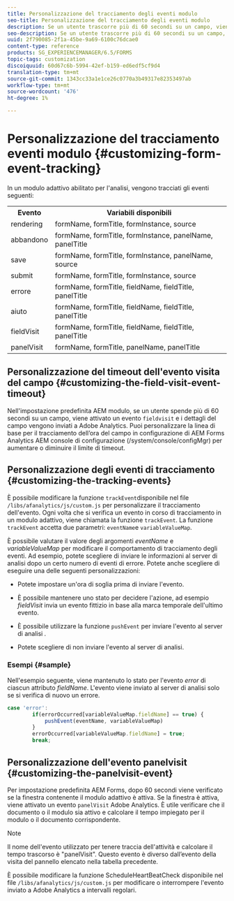 ```yaml
---
title: Personalizzazione del tracciamento degli eventi modulo
seo-title: Personalizzazione del tracciamento degli eventi modulo
description: Se un utente trascorre più di 60 secondi su un campo, viene attivato un evento field visit e i dettagli del campo vengono inviati a  Adobe SiteCatalyst.
seo-description: Se un utente trascorre più di 60 secondi su un campo, viene attivato un evento field visit e i dettagli del campo vengono inviati a  Adobe SiteCatalyst.
uuid: 2f790085-2f1a-45be-9a69-6100c76dcae0
content-type: reference
products: SG_EXPERIENCEMANAGER/6.5/FORMS
topic-tags: customization
discoiquuid: 60d67c6b-5994-42ef-b159-ed6edf5cf9d4
translation-type: tm+mt
source-git-commit: 1343cc33a1e1ce26c0770a3b49317e82353497ab
workflow-type: tm+mt
source-wordcount: '476'
ht-degree: 1%

---
```



# Personalizzazione del tracciamento eventi modulo {#customizing-form-event-tracking}

In un modulo adattivo abilitato per l&#39;analisi, vengono tracciati gli eventi seguenti:

<table>
 <tbody>
  <tr>
   <th>Evento</th>
   <th>Variabili disponibili</th>
  </tr>
  <tr>
   <td>rendering</td>
   <td>formName, formTitle, formInstance, source</td>
  </tr>
  <tr>
   <td>abbandono</td>
   <td>formName, formTitle, formInstance, panelName, panelTitle</td>
  </tr>
  <tr>
   <td>save</td>
   <td>formName, formTitle, formInstance, panelName, source</td>
  </tr>
  <tr>
   <td>submit</td>
   <td>formName, formTitle, formInstance, source</td>
  </tr>
  <tr>
   <td>errore</td>
   <td>formName, formTitle, fieldName, fieldTitle, panelTitle</td>
  </tr>
  <tr>
   <td>aiuto</td>
   <td>formName, formTitle, fieldName, fieldTitle, panelTitle</td>
  </tr>
  <tr>
   <td>fieldVisit</td>
   <td>formName, formTitle, fieldName, fieldTitle, panelTitle<br /> </td>
  </tr>
  <tr>
   <td>panelVisit</td>
   <td>formName, formTitle, panelName, panelTitle</td>
  </tr>
 </tbody>
</table>

## Personalizzazione del timeout dell&#39;evento visita del campo {#customizing-the-field-visit-event-timeout}

Nell&#39;impostazione predefinita AEM modulo, se un utente spende più di 60 secondi su un campo, viene attivato un evento `fieldvisit` e i dettagli del campo vengono inviati a  Adobe Analytics. Puoi personalizzare la linea di base per il tracciamento dell’ora del campo in  configurazione di AEM Forms Analytics AEM console di configurazione (/system/console/configMgr) per aumentare o diminuire il limite di timeout.

## Personalizzazione degli eventi di tracciamento {#customizing-the-tracking-events}

È possibile modificare la funzione `trackEvent`disponibile nel file `/libs/afanalytics/js/custom.js` per personalizzare il tracciamento dell&#39;evento. Ogni volta che si verifica un evento in corso di tracciamento in un modulo adattivo, viene chiamata la funzione `trackEvent`. La funzione `trackEvent` accetta due parametri: `eventName`e `variableValueMap`.

È possibile valutare il valore degli argomenti *eventName* e *variableValueMap* per modificare il comportamento di tracciamento degli eventi. Ad esempio, potete scegliere di inviare le informazioni al server di analisi dopo un certo numero di eventi di errore. Potete anche scegliere di eseguire una delle seguenti personalizzazioni:

* Potete impostare un&#39;ora di soglia prima di inviare l&#39;evento.
* È possibile mantenere uno stato per decidere l&#39;azione, ad esempio *fieldVisit* invia un evento fittizio in base alla marca temporale dell&#39;ultimo evento.
* È possibile utilizzare la funzione `pushEvent` per inviare l&#39;evento al server di analisi *.*

* Potete scegliere di non inviare l&#39;evento al server di analisi.

### Esempi {#sample}

Nell&#39;esempio seguente, viene mantenuto lo stato per l&#39;evento *error* di ciascun attributo *fieldName*. L&#39;evento viene inviato al server di analisi solo se si verifica di nuovo un errore.

```javascript
case 'error':
        if(errorOccurred[variableValueMap.fieldName] == true) {
            pushEvent(eventName, variableValueMap)
        }
        errorOccurred[variableValueMap.fieldName] = true;
        break;
```

## Personalizzazione dell&#39;evento panelvisit {#customizing-the-panelvisit-event}

Per impostazione predefinita  AEM Forms, dopo 60 secondi viene verificato se la finestra contenente il modulo adattivo è attiva. Se la finestra è attiva, viene attivato un evento `panelVisit` Adobe Analytics. È utile verificare che il documento o il modulo sia attivo e calcolare il tempo impiegato per il modulo o il documento corrispondente.

>[!NOTE]
>
>Il nome dell&#39;evento utilizzato per tenere traccia dell&#39;attività e calcolare il tempo trascorso è &quot;panelVisit&quot;. Questo evento è diverso dall’evento della visita del pannello elencato nella tabella precedente.

È possibile modificare la funzione ScheduleHeartBeatCheck disponibile nel file `/libs/afanalytics/js/custom.js` per modificare o interrompere l&#39;evento inviato a  Adobe Analytics a intervalli regolari.
